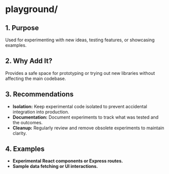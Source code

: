 # playground/

## 1. Purpose

Used for experimenting with new ideas, testing features, or showcasing examples.

## 2. Why Add It?

Provides a safe space for prototyping or trying out new libraries without affecting the main codebase.

## 3. Recommendations

- **Isolation:** Keep experimental code isolated to prevent accidental integration into production.
- **Documentation:** Document experiments to track what was tested and the outcomes.
- **Cleanup:** Regularly review and remove obsolete experiments to maintain clarity.

## 4. Examples

- **Experimental React components or Express routes.**
- **Sample data fetching or UI interactions.**
